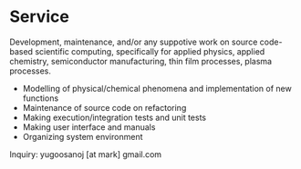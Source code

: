 # Service

Development, maintenance, and/or any suppotive work on source code-based scientific computing, specifically for applied physics, applied chemistry, semiconductor manufacturing, thin film processes, plasma processes.

- Modelling of physical/chemical phenomena and implementation of new functions
- Maintenance of source code on refactoring
- Making execution/integration tests and unit tests
- Making user interface and manuals
- Organizing system environment

Inquiry: yugoosanoj [at mark] gmail.com
